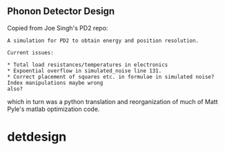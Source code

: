 ## Phonon Detector Design

Copied from Joe Singh's PD2 repo:
	
	A simulation for PD2 to obtain energy and position resolution. 

	Current issues:

	* Total load resistances/temperatures in electronics 
	* Expoential overflow in simulated_noise line 131.
	* Correct placement of squares etc. in formulae in simulated noise? Index manipulations maybe wrong
	also?

which in turn was a python translation and reorganization of much of Matt Pyle's matlab optimization code.  
# detdesign
